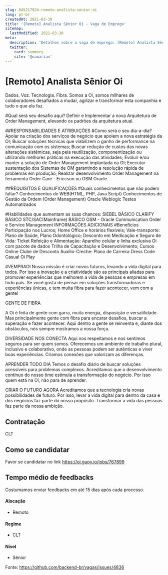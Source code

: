 ```yaml
---
slug: 845217924-remoto-analista-senior-oi
lang: pt-br
createdAt: 2021-03-30
title: '[Remoto] Analista Sênior Oi - Vaga de Emprego'
sitemap:
  lastModified: 2021-03-30
meta:
  description: 'Detalhes sobre a vaga de emprego: [Remoto] Analista Sênior Oi'
  twitter:
    card: summary
    site: '@nawarian'
---
```


# [Remoto] Analista Sênior Oi

Dados. Voz. Tecnologia. Fibra. Somos a Oi, somos milhares de colaboradores desafiados a mudar, agilizar e transformar esta companhia e tudo o que ela faz.

#Qual será seu desafio aqui?
Definir e Implementar a nova Arquitetura de Order Management, elevando os padrões da arquitetura atual.

##RESPONSABILIDADES E ATRIBUIÇÕES
 #Como será o seu dia-a-dia?
Apoiar na criação dos serviços de negócio que apoiem a nova estratégia da OI;
Buscar soluções técnicas que viabilizem o ganho de performance na comunicação com os sistemas;
Buscar redução de custos das novas alterações sistêmicas, seja pela reutilização, componentização ou utilizando melhores práticas na execução das atividades;
Evoluir e/ou manter a solução de Order Management implantada na OI;
Executar sustentação dos Sistemas de OM garantindo a resolução rápida de problemas em produção;
Realizar desenvolvimento Order Management na ferramenta Order Care - Ericcson ou OSM Oracle.

##REQUISITOS E QUALIFICAÇÕES
#Quais conhecimentos que não podem faltar?
Conhecimentos de WEB(HTML, PHP, Java Script)
Conhecimentos de Gestão da Ordem (Order Management)
Oracle Weblogic
Testes Automatizados


#Habilidades que aumentam as suas chances:
SIEBEL BÁSICO
CLARIFY BÁSICO
STC/SAC(Mainframe) BÁSICO
OSM - Oracle Communication Order e Service Management
INFORMAÇÕES ADICIONAIS
#Benefícios
Participação nos Lucros;
Home Office e horários flexíveis;
Vale-transporte:
Plano de Saúde, Plano Odontológico; Desconto em Medicação e Seguro de Vida:
Ticket Refeição e Alimentação:
Aparelho celular e linha exclusiva Oi com pacote de dados
Trilha de Capacitação e Desenvolvimento; Cursos Online
Clube de Desconto
Auxílio-Creche:
Plano de Carreira
Dress Code Casual
Oi Play

#VEMPRAOI
Nossa missão é criar novos futuros, levando a vida digital para todos. Por isso a inovação e a criatividade são as principais aliadas para promover experiências que melhorem a vida de pessoas e empresas em todo país. Se você gosta de pensar em soluções transformadoras e experiências únicas, e tem muita fibra para fazer acontecer, vem com a gente!

GENTE DE FIBRA

A Oi é feita de gente com garra, muita energia, disposição e versatilidade. Mas principalmente gente com fibra para encarar desafios, buscar a superação e fazer acontecer. Aqui dentro a gente se reinventa e, diante dos obstáculos, nós sempre mostramos a nossa força.

DIVERSIDADE NOS CONECTA
Aqui nos respeitamos e nos sentimos seguros para ser quem somos. Oferecemos um ambiente de trabalho plural, inclusivo e colaborativo, onde as pessoas podem ser autênticas e viver boas experiências. Criamos conexões que valorizam as diferenças.

APRENDER TODO DIA
Temos o desafio diário de buscar soluções acessíveis para problemas complexos. Acreditamos que o desenvolvimento contínuo do nosso time estimula a transformação do negócio. Por isso quem está na Oi, não para de aprender. 

CRIAR O FUTURO AGORA
Acreditamos que a tecnologia cria novas possibilidades de futuro. Por isso, levar a vida digital para dentro da casa e dos negócios faz parte do nosso propósito. Transformar a vida das pessoas faz parte da nossa ambição.

## Contratação

CLT

## Como se candidatar
Favor se candidatar no link https://oi.gupy.io/jobs/767899

## Tempo médio de feedbacks
Costumamos enviar feedbacks em até 15 dias após cada processo.


#### Alocação
- Remoto

#### Regime
- CLT


#### Nível
- Sênior




Fonte: https://github.com/backend-br/vagas/issues/4836